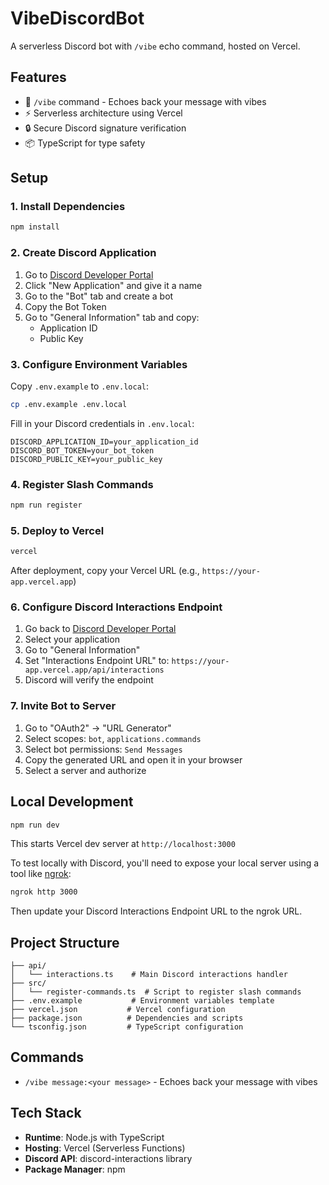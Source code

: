 # VibeDiscordBot

A serverless Discord bot with `/vibe` echo command, hosted on Vercel.

## Features

- 🎵 `/vibe` command - Echoes back your message with vibes
- ⚡ Serverless architecture using Vercel
- 🔒 Secure Discord signature verification
- 📦 TypeScript for type safety

## Setup

### 1. Install Dependencies

```bash
npm install
```

### 2. Create Discord Application

1. Go to [Discord Developer Portal](https://discord.com/developers/applications)
2. Click "New Application" and give it a name
3. Go to the "Bot" tab and create a bot
4. Copy the Bot Token
5. Go to "General Information" tab and copy:
   - Application ID
   - Public Key

### 3. Configure Environment Variables

Copy `.env.example` to `.env.local`:

```bash
cp .env.example .env.local
```

Fill in your Discord credentials in `.env.local`:

```
DISCORD_APPLICATION_ID=your_application_id
DISCORD_BOT_TOKEN=your_bot_token
DISCORD_PUBLIC_KEY=your_public_key
```

### 4. Register Slash Commands

```bash
npm run register
```

### 5. Deploy to Vercel

```bash
vercel
```

After deployment, copy your Vercel URL (e.g., `https://your-app.vercel.app`)

### 6. Configure Discord Interactions Endpoint

1. Go back to [Discord Developer Portal](https://discord.com/developers/applications)
2. Select your application
3. Go to "General Information"
4. Set "Interactions Endpoint URL" to: `https://your-app.vercel.app/api/interactions`
5. Discord will verify the endpoint

### 7. Invite Bot to Server

1. Go to "OAuth2" → "URL Generator"
2. Select scopes: `bot`, `applications.commands`
3. Select bot permissions: `Send Messages`
4. Copy the generated URL and open it in your browser
5. Select a server and authorize

## Local Development

```bash
npm run dev
```

This starts Vercel dev server at `http://localhost:3000`

To test locally with Discord, you'll need to expose your local server using a tool like [ngrok](https://ngrok.com/):

```bash
ngrok http 3000
```

Then update your Discord Interactions Endpoint URL to the ngrok URL.

## Project Structure

```
├── api/
│   └── interactions.ts    # Main Discord interactions handler
├── src/
│   └── register-commands.ts  # Script to register slash commands
├── .env.example           # Environment variables template
├── vercel.json           # Vercel configuration
├── package.json          # Dependencies and scripts
└── tsconfig.json         # TypeScript configuration
```

## Commands

- `/vibe message:<your message>` - Echoes back your message with vibes

## Tech Stack

- **Runtime**: Node.js with TypeScript
- **Hosting**: Vercel (Serverless Functions)
- **Discord API**: discord-interactions library
- **Package Manager**: npm
